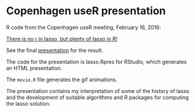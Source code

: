 Copenhagen useR presentation
============================

R code from the Copenhagen useR meeting, February 16, 2016:

[There is no r in lasso, but plenty of lasso in R!](http://www.meetup.com/CopenhagenR-useR-Group/events/228068415/)

See the final [presentation](http://nielsrhansen.github.io/useR/lasso.html) for the result. 

The code for the presentation is
lasso.Rpres for RStudio, which generates an HTML presentation.

The `movie.R` file generates the gif animations.

The presentation contains my interpretation of some of the history 
of lasso and the development of suitable algorithms and R packages for 
computing the lasso solution. 

